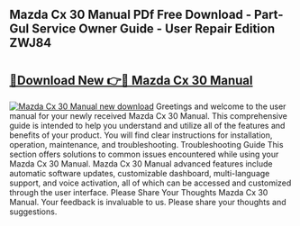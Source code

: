 ## Mazda Cx 30 Manual PDf Free Download - Part-GuI Service Owner Guide - User Repair Edition ZWJ84

# <h2><a href="http://cf24208.oget.top/?id=Mazda+Cx+30+Manual">🔗Download New 👉🔴 Mazda Cx 30 Manual</a></h2>

[![Mazda Cx 30 Manual new download](https://i.imgur.com/5g1atiW.png)](http://cf24208.oget.top/?id=Mazda+Cx+30+Manual)
Greetings and welcome to the user manual for your newly received Mazda Cx 30 Manual. This comprehensive guide is intended to help you understand and utilize all of the features and benefits of your product. You will find clear instructions for installation, operation, maintenance, and troubleshooting. Troubleshooting Guide This section offers solutions to common issues encountered while using your Mazda Cx 30 Manual. Mazda Cx 30 Manual advanced features include automatic software updates, customizable dashboard, multi-language support, and voice activation, all of which can be accessed and customized through the user interface. Please Share Your Thoughts Mazda Cx 30 Manual. Your feedback is invaluable to us. Please share your thoughts and suggestions.
